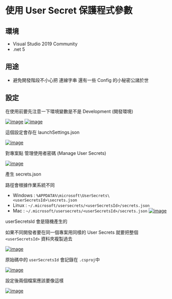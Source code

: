# 使用 User Secret 保護程式參數

## 環境

- Visual Studio 2019 Community
- .net 5

## 用途

- 避免開發階段不小心把 連線字串 還有一些 Config 的小秘密公諸於世

## 設定

在使用前要先注意一下環境變數是不是 Development (開發環境)

[![image](https://user-images.githubusercontent.com/37999690/125182626-32077300-e242-11eb-9673-54806f34de65.png "image")](https://user-images.githubusercontent.com/37999690/125182626-32077300-e242-11eb-9673-54806f34de65.png)
[![image](https://user-images.githubusercontent.com/37999690/125182630-3c297180-e242-11eb-8ae1-b2c1c92e14a4.png "image")](https://user-images.githubusercontent.com/37999690/125182630-3c297180-e242-11eb-8ae1-b2c1c92e14a4.png)

這個設定會存在 launchSettings.json

[![image](https://user-images.githubusercontent.com/37999690/125182636-464b7000-e242-11eb-98eb-1ad1a26b9f98.png "image")](https://user-images.githubusercontent.com/37999690/125182636-464b7000-e242-11eb-98eb-1ad1a26b9f98.png)

對專案點 管理使用者密碼 (Manage User Secrets)

[![image](https://user-images.githubusercontent.com/37999690/125182644-54998c00-e242-11eb-9a2c-be4d7aa2fc71.png "image")](https://user-images.githubusercontent.com/37999690/125182644-54998c00-e242-11eb-9a2c-be4d7aa2fc71.png)

產生 secrets.json

路徑會根據作業系統不同

- Windows : `%APPDATA%\microsoft\UserSecrets\<userSecretsId>\secrets.json`
- Linux : `~/.microsoft/usersecrets/<userSecretsId>/secrets.json`
- Mac : `~/.microsoft/usersecrets/<userSecretsId>/secrets.json`
  [![image](https://user-images.githubusercontent.com/37999690/125182651-6713c580-e242-11eb-8ad5-0143d651bc06.png "image")](https://user-images.githubusercontent.com/37999690/125182651-6713c580-e242-11eb-8ad5-0143d651bc06.png)

userSecretsId 會是隨機產生的

如果不同開發者要在同一個專案用同樣的 User Secrets 就要把整個 `<userSecretsId>` 資料夾複製過去

[![image](https://user-images.githubusercontent.com/37999690/125182659-74c94b00-e242-11eb-9e50-0727fb638977.png "image")](https://user-images.githubusercontent.com/37999690/125182659-74c94b00-e242-11eb-9e50-0727fb638977.png)

原始碼中的 `userSecretsId` 會記錄在 `.csproj`中

[![image](https://user-images.githubusercontent.com/37999690/125182662-7e52b300-e242-11eb-8c57-9f75133aefac.png "image")](https://user-images.githubusercontent.com/37999690/125182662-7e52b300-e242-11eb-8c57-9f75133aefac.png)

設定後兩個檔案應該要像這樣

[![image](https://user-images.githubusercontent.com/37999690/125182666-89a5de80-e242-11eb-9f86-5f06235f8aab.png "image")](https://user-images.githubusercontent.com/37999690/125182666-89a5de80-e242-11eb-9f86-5f06235f8aab.png)
